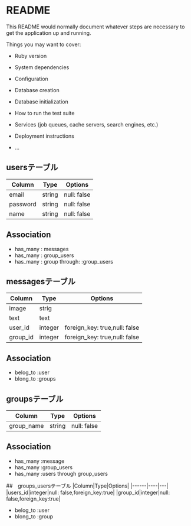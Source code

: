 # README

This README would normally document whatever steps are necessary to get the
application up and running.

Things you may want to cover:

* Ruby version

* System dependencies

* Configuration

* Database creation

* Database initialization

* How to run the test suite

* Services (job queues, cache servers, search engines, etc.)

* Deployment instructions

* ...

## usersテーブル
|Column|Type|Options|
|------|----|-------|
|email|string|null: false|
|password|string|null: false|
|name|string|null: false|

## Association
- has_many : messages
- has_many : group_users
- has_many : group through: :group_users



## messagesテーブル
|Column|Type|Options|
|------|----|-------|
|image|strig||
|text|text||
|user_id|integer|foreign_key: true,null: false|
|group_id|integer|foreign_key: true,null: false|

## Association
- belog_to :user
- blong_to :groups

## groupsテーブル
|Column|Type|Options|
|------|----|---|
|group_name|string|null: false|
## Association
- has_many :message
- has_many :group_users
- has_many :users through group_users

##　groups_usersテーブル
|Column|Type|Options|
|------|----|---|
|users_id|integer|null: false,foreign_key:true|
|group_id|integer|null: false,foreign_key:true|

- belog_to :user
- blong_to :group






